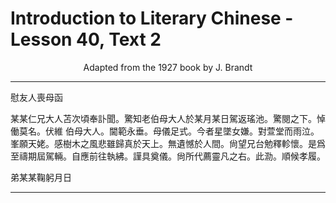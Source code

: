 # Introduction to Literary Chinese - Lesson 40, Text 2

<center>Adapted from the 1927 book by J. Brandt</center>

<!--

慰友人喪母函某某仁兄大人苫次頃奉
訃聞驚知
老伯母大人於某月某日
駕返瑤池驚閱之下悼働莫名伏維
伯母大人開範永垂母儀足式今者星墜女嫌對
萱堂而雨泣峯願天姥感樹木之風悲雖
歸真於天上無遺憾於人間尙望
兄台勉釋軫懷 是爲至禱期屆
駕輛自應前往執綁謹具
奠儀尙所代薦
靈凡之右此泐順候
孝履
弟某某鞠躬月日

-->

<!--
慰友人喪母函
某某仁兄大人苫次頃奉
訃聞。驚知
老伯母大人於某月某日
駕返瑤池。驚閱之下。悼働莫名。伏維
伯母大人。閫範永垂。母儀足式。今者星墜女嫌。對
萱堂而雨泣。峯願天姥。感樹木之風悲雖
歸真於天上。無遺憾於人間。尙望
兄台勉釋軫懷。是爲至禱期屆
駕輛。自應前往執紼。謹具
奠儀。尙所代薦
靈凡之右。此泐。順候
孝履
弟某某鞠躬月日
-->

---

慰友人喪母函

某某仁兄大人苫次頃奉訃聞。驚知老伯母大人於某月某日駕返瑤池。驚閱之下。悼働莫名。伏維 伯母大人。閫範永垂。母儀足式。今者星墜女嫌。對萱堂而雨泣。峯願天姥。感樹木之風悲雖歸真於天上。無遺憾於人間。尙望兄台勉釋軫懷。是爲至禱期屆駕輛。自應前往執紼。謹具奠儀。尙所代薦靈凡之右。此泐。順候孝履。

弟某某鞠躬月日

---
